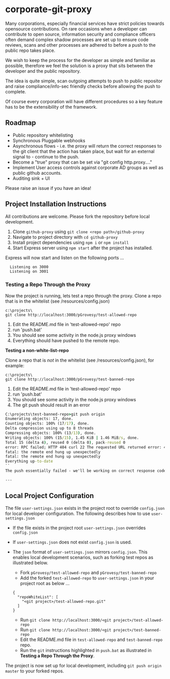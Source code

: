 # corporate-git-proxy

Many corporations, especially financial services have strict policies towards opensource contributions. On rare occasions when a developer can contribute to open source, information security and compliance officers often demand complex shadow processes are set up to ensure code reviews, scans and other processes are adhered to before a push to the public repo takes place.

We wish to keep the process for the developer as simple and familiar as possible, therefore we feel the solution is a proxy that sits between the developer and the public repository. 

The idea is quite simple, scan outgoing attempts to push to public repositor and raise compliance/info-sec friendly checks before allowing the push to complete. 

Of course every corporation will have different procedures so a key feature has to be the extensibility of the framework.

## Roadmap 

- Public repository whitelisting 
- Synchronous Pluggable webhooks 
- Asynchronous flows - i.e. the proxy will return the correct responses to the git client that the action has taken place, but wait for an external signal to - continue to the push. 
- Become a "true" proxy that can be set via "git config http.proxy...."
- Implement User access controls against corporate AD groups as well as public github accounts.
- Auditing sink + UI
 
Please raise an issue if you have an idea!

## Project Installation Instructions

All contributions are welcome. Please fork the repository before local development. 

1. Clone `github-proxy` using `git clone <repo path>/github-proxy`   
2. Navigate to project directory with `cd github-proxy`
3. Install project dependencies using `npm i` or `npm install`
4. Start Express server using `npm start` after the project has installed.

Express will now start and listen on the following ports ...

``` bash
  Listening on 3000
  Listening on 3001
```

### Testing a Repo Through the Proxy

Now the project is running, lets test a repo through the proxy. Clone a repo that is in the whitelist (see /resources/config.json)

```
c:\projects\
git clone http://localhost:3000/pGrovesy/test-allowed-repo
```
1. Edit the README.md file in 'test-allowed-repo' repo 
2. run 'push.bat'
3. You should see some activity in the node.js proxy windows
4. Everything should have pushed to the remote repo. 

__Testing a non-white-list-repo__

Clone a repo that is *not* in the whitelist (see /resources/config.json), for example:
```
c:\projects\
git clone http://localhost:3000/pGrovesy/test-banned-repo
```

1. Edit the README.md file in 'test-allowed-repo' repo 
2. run 'push.bat'
3. You should see some activity in the node.js proxy windows
4. The git push should result in an error

``` cmd
C:\projects\test-banned-repo>git push origin
Enumerating objects: 17, done.
Counting objects: 100% (17/17), done.
Delta compression using up to 8 threads
Compressing objects: 100% (13/13), done.
Writing objects: 100% (15/15), 1.45 KiB | 1.46 MiB/s, done.
Total 15 (delta 4), reused 0 (delta 0), pack-reused 0
error: RPC failed; HTTP 404 curl 22 The requested URL returned error: 404
fatal: the remote end hung up unexpectedly
fatal: the remote end hung up unexpectedly
Everything up-to-date
``
The push essentially failed - we'll be working on correct response codes in due course

---
```

## Local Project Configuration
The file `user-settings.json` exists in the project root to override `config.json` for local developer configuration. The following describes how to use `user-settings.json`

* If the file exists in the project root `user-settings.json` overrides `config.json` 
* If `user-settings.json` does not exist `config.json` is used.
* The `json` format of `user-settings.json` mirrors `config.json`. This enables local development scenarios, such as forking test repos as illustrated below. 
    * Fork `pGrovesy/test-allowed-repo` and `pGrovesy/test-banned-repo`
    * Add the forked `test-allowed-repo` to `user-settings.json` in your project root as below ...

    ```
    {
      "repoWhiteList": [
        "<git project>/test-allowed-repo.git"    
      ]
    }
    ```

    * Run `git clone http://localhost:3000/<git project>/test-allowed-repo`
    * Run `git clone http://localhost:3000/<git project>/test-banned-repo`
    * Edit the README.md file in `test-allowed-repo` and `test-banned-repo` repo. 
    * Run the `git` instructions highlighted in `push.bat` as illustrated in **Testing a Repo Through the Proxy**.

The project is now set up for local development, including `git push origin master` to your forked repos.
